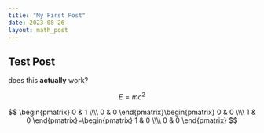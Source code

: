 ```yaml
---
title: "My First Post"
date: 2023-08-26
layout: math_post
---
```

## Test Post

does this **actually** work?

$$ E=mc^2 $$

$$ \begin{pmatrix} 0 & 1 \\\\ 0 & 0 \end{pmatrix}\begin{pmatrix} 0 & 0 \\\\ 1 & 0 \end{pmatrix}=\begin{pmatrix} 1 & 0 \\\\ 0 & 0 \end{pmatrix} $$
